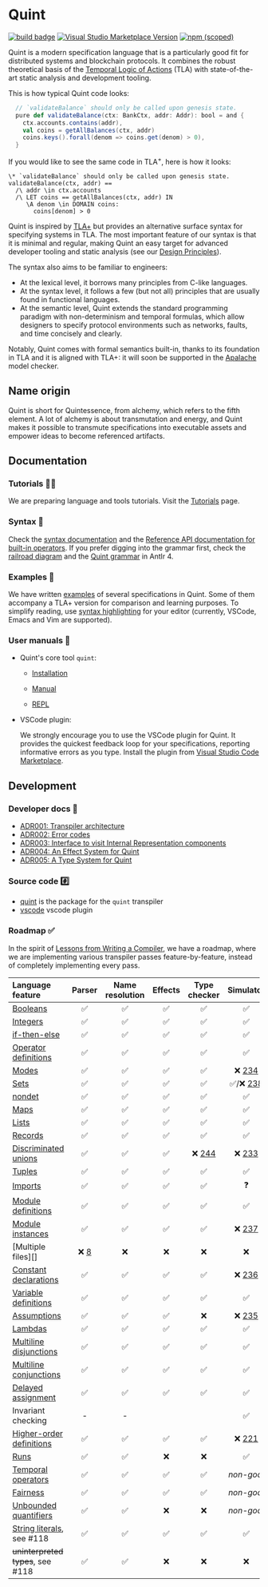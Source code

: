 # Quint

[![build
badge](https://github.com/informalsystems/quint/actions/workflows/main.yml/badge.svg)](https://github.com/informalsystems/quint/actions)
[![Visual Studio Marketplace Version](https://img.shields.io/visual-studio-marketplace/v/informal.quint-vscode?color=10b0f2&label=VSCode)](https://marketplace.visualstudio.com/items?itemName=informal.quint-vscode)
[![npm (scoped)](https://img.shields.io/npm/v/@informalsystems/quint)](https://www.npmjs.com/package/@informalsystems/quint)

Quint is a modern specification language that is a particularly good fit for
distributed systems and blockchain protocols. It combines the robust theoretical
basis of the [Temporal Logic of Actions][TLA] (TLA) with state-of-the-art static
analysis and development tooling.

This is how typical Quint code looks:

```scala
  // `validateBalance` should only be called upon genesis state.
  pure def validateBalance(ctx: BankCtx, addr: Addr): bool = and {
    ctx.accounts.contains(addr),
    val coins = getAllBalances(ctx, addr)
    coins.keys().forall(denom => coins.get(denom) > 0),
  }
```

If you would like to see the same code in TLA<sup>+</sup>, here is how it looks:

```tla
\* `validateBalance` should only be called upon genesis state.
validateBalance(ctx, addr) ==
  /\ addr \in ctx.accounts
  /\ LET coins == getAllBalances(ctx, addr) IN
     \A denom \in DOMAIN coins:
       coins[denom] > 0
```

Quint is inspired by [TLA+][] but provides an alternative surface syntax for
specifying systems in TLA. The most important feature of our syntax is that it
is minimal and regular, making Quint an easy target for advanced developer
tooling and static analysis (see our [Design Principles][]).

The syntax also aims to be familiar to engineers:

- At the lexical level, it borrows many principles from C-like languages.
- At the syntax level, it follows a few (but not all) principles that are
  usually found in functional languages.
- At the semantic level, Quint extends the standard programming paradigm with
  non-determinism and temporal formulas, which allow designers to specify
  protocol environments such as networks, faults, and time concisely and
  clearly. 

Notably, Quint comes with formal semantics built-in, thanks to its foundation in
TLA and it is aligned with TLA+: it will soon be supported in the [Apalache][]
model checker.

## Name origin

Quint is short for Quintessence, from alchemy, which refers to the fifth
element. A lot of alchemy is about transmutation and energy, and Quint makes it
possible to transmute specifications into executable assets and empower ideas to
become referenced artifacts.

## Documentation

### Tutorials :teacher:

We are preparing language and tools tutorials. Visit the [Tutorials][] page.

### Syntax :abcd:

Check the [syntax documentation](./doc/lang.md) and the [Reference API
documentation for built-in operators](./doc/builtin.md). If you prefer digging
into the grammar first, check the [railroad diagram](./doc/railroad.md) and
the [Quint grammar](./quint/src/generated/Quint.g4) in Antlr 4.


### Examples :musical_score:

We have written [examples](./examples) of several specifications in Quint.
Some of them accompany a TLA+ version for comparison and learning purposes.
To simplify reading, use [syntax highlighting](./editor-plugins) for your
editor (currently, VSCode, Emacs and Vim are supported).

### User manuals :blue_book:

 - Quint's core tool `quint`:

   - [Installation](./quint/README.md)

   - [Manual](./doc/quint.md)

   - [REPL](./doc/repl.md)

 - VSCode plugin:

   We strongly encourage you to use the VSCode plugin for Quint. It provides
   the quickest feedback loop for your specifications, reporting informative
   errors as you type. Install the plugin from [Visual Studio Code
   Marketplace][].

## Development

### Developer docs :guitar:

 - [ADR001: Transpiler architecture](./doc/adr001-transpiler-architecture.md)
 - [ADR002: Error codes](./doc/adr002-errors.md)
 - [ADR003: Interface to visit Internal Representation
   components](./doc/adr003-visiting-ir-components.md)
 - [ADR004: An Effect System for Quint](./doc/adr004-effect-system.md)
 - [ADR005: A Type System for Quint](./doc/adr005-type-system.md)

### Source code :hash:

 - [quint](./quint) is the package for the `quint` transpiler
 - [vscode](./vscode) vscode plugin

### Roadmap :white_check_mark:

In the spirit of [Lessons from Writing a Compiler][], we have a roadmap, where
we are implementing various transpiler passes feature-by-feature, instead of
completely implementing every pass.

| Language feature                  | Parser             | Name resolution    | Effects            | Type checker       | Simulator                      | To-Apalache | Tutorials |
| :---------------                  | :----:             | :-------------:    | :-----:            | :----------:       | :-------:                      | :---------: | :-------: |
| [Booleans][]                      | :white_check_mark: | :white_check_mark: | :white_check_mark: | :white_check_mark: | :white_check_mark:             | :x:         | :white_check_mark:       |
| [Integers][]                      | :white_check_mark: | :white_check_mark: | :white_check_mark: | :white_check_mark: | :white_check_mark:             | :x:         | :white_check_mark:       |
| [if-then-else][]                  | :white_check_mark: | :white_check_mark: | :white_check_mark: | :white_check_mark: | :white_check_mark:             | :x:         | :white_check_mark:       |
| [Operator definitions][]          | :white_check_mark: | :white_check_mark: | :white_check_mark: | :white_check_mark: | :white_check_mark:             | :x:         | :white_check_mark:       |
| [Modes][]                         | :white_check_mark: | :white_check_mark: | :white_check_mark: | :white_check_mark: | :x: [234][]                    | :x:         | :white_check_mark:       |
| [Sets][]                          | :white_check_mark: | :white_check_mark: | :white_check_mark: | :white_check_mark: | :white_check_mark:/:x: [238][] | :x:         | :x:       |
| [nondet][]                         | :white_check_mark: | :white_check_mark: | :white_check_mark: | :white_check_mark: | :white_check_mark:             | :x:         | :white_check_mark:       |
| [Maps][]                          | :white_check_mark: | :white_check_mark: | :white_check_mark: | :white_check_mark: | :white_check_mark:             | :x:         | :x:       |
| [Lists][]                         | :white_check_mark: | :white_check_mark: | :white_check_mark: | :white_check_mark: | :white_check_mark:             | :x:         | :x:       |
| [Records][]                       | :white_check_mark: | :white_check_mark: | :white_check_mark: | :white_check_mark: | :white_check_mark:             | :x:         | :x:       |
| [Discriminated unions][]          | :white_check_mark: | :white_check_mark: | :white_check_mark: | :x: [244][]        | :x: [233][]                    | :x:         | :x:       |
| [Tuples][]                        | :white_check_mark: | :white_check_mark: | :white_check_mark: | :white_check_mark: | :white_check_mark:             | :x:         | :x:       |
| [Imports][]                       | :white_check_mark: | :white_check_mark: | :white_check_mark: | :white_check_mark: | :question:                     | :x:         | :x:       |
| [Module definitions][]            | :white_check_mark: | :white_check_mark: | :white_check_mark: | :white_check_mark: | :white_check_mark:             | :x:         | :x:       |
| [Module instances][]              | :white_check_mark: | :white_check_mark: | :white_check_mark: | :white_check_mark: | :x: [237][]                    | :x:         | :x:       |
| [Multiple files][]                | :x: [8][]          | :x:                | :x:                | :x:                | :x:                            | :x:         | :x:       |
| [Constant declarations][]         | :white_check_mark: | :white_check_mark: | :white_check_mark: | :white_check_mark: | :x: [236][]                    | :x:         | :x:       |
| [Variable definitions][]          | :white_check_mark: | :white_check_mark: | :white_check_mark: | :white_check_mark: | :white_check_mark:             | :x:         | :white_check_mark:       |
| [Assumptions][]                   | :white_check_mark: | :white_check_mark: | :white_check_mark: | :x:                | :x: [235][]                    | :x:         | :x:       |
| [Lambdas][]                       | :white_check_mark: | :white_check_mark: | :white_check_mark: | :white_check_mark: | :white_check_mark:             | :x:         | :white_check_mark:       |
| [Multiline disjunctions][]        | :white_check_mark: | :white_check_mark: | :white_check_mark: | :white_check_mark: | :white_check_mark:             | :x:         | :x:       |
| [Multiline conjunctions][]        | :white_check_mark: | :white_check_mark: | :white_check_mark: | :white_check_mark: | :white_check_mark:             | :x:         | :white_check_mark:       |
| [Delayed assignment][]            | :white_check_mark: | :white_check_mark: | :white_check_mark: | :white_check_mark: | :white_check_mark:             | :x:         | :white_check_mark:       |
| Invariant checking                | -                  | -                  |                    |                    | :white_check_mark:             | :x:         | :white_check_mark:       |
| [Higher-order definitions][]      | :white_check_mark: | :white_check_mark: | :white_check_mark: | :white_check_mark: | :x: [221][]                    | :x:         | :x:       |
| [Runs][]                          | :white_check_mark: | :white_check_mark: | :x:                | :x:                | :white_check_mark:             | :x:         | :white_check_mark:       |
| [Temporal operators][]            | :white_check_mark: | :white_check_mark: | :white_check_mark: | :white_check_mark: | *non-goal*                     | :x:         | :x:       |
| [Fairness][]                      | :white_check_mark: | :white_check_mark: | :white_check_mark: | :white_check_mark: | *non-goal*                     | :x:         | :x:       |
| [Unbounded quantifiers][]         | :white_check_mark: | :white_check_mark: | :x:                | :x:                | *non-goal*                     | :x:         | :x:       |
| [String literals][], see #118     | :white_check_mark: | :white_check_mark: | :white_check_mark: | :white_check_mark: | :white_check_mark:             | :x:         | :white_check_mark:       |
| ~~uninterpreted types~~, see #118 | :white_check_mark: | :white_check_mark: | :x:                | :x:                | :x:                            | :x:         | :x:       |


[Design Principles]: ./doc/design-principles.md
[Apalache]: https://github.com/informalsystems/apalache
[Lessons from Writing a Compiler]: https://borretti.me/article/lessons-writing-compiler
[Imports]: ./doc/lang.md#imports-1
[Module definitions]: ./doc/lang.md#module-definition
[Constant declarations]: ./doc/lang.md#constant-declarations
[Assumptions]: ./doc/lang.md#assumptions
[Variable definitions]: ./doc/lang.md#variable-definitions
[Operator definitions]: ./doc/lang.md#variable-definitions
[Module instances]: ./doc/lang.md#module-instances
[Lambdas]: ./doc/lang.md#lambdas-aka-anonymous-operators
[Booleans]: ./doc/lang.md#boolean-operators-and-equality
[Integers]: ./doc/lang.md#integers
[Sets]: ./doc/lang.md#sets
[Lists]: ./doc/lang.md#lists-aka-sequences
[Multiline disjunctions]: ./doc/lang.md#multiline-disjunctions
[Multiline conjunctions]: ./doc/lang.md#multiline-conjunctions
[if-then-else]: ./doc/lang.md#condition
[nondet]: ./doc/lang.md#existential-quantifier-and-non-deterministic-choice
[Maps]: ./doc/lang.md#maps-aka-functions
[Records]: ./doc/lang.md#records
[Discriminated unions]: ./doc/lang.md#discriminated-unions
[Tuples]: ./doc/lang.md#tuples
[Delayed assignment]: ./doc/lang.md#delayed-assignment
[Runs]: ./doc/lang.md#runs
[Temporal operators]: ./doc/lang.md#temporal-operators
[Fairness]: ./doc/lang.md#fairness
[Unbounded quantifiers]: ./doc/lang.md#unbounded-quantifiers
[Modes]: ./doc/lang.md#modes
[232]: https://github.com/informalsystems/quint/issues/232
[231]: https://github.com/informalsystems/quint/issues/231
[233]: https://github.com/informalsystems/quint/issues/233
[221]: https://github.com/informalsystems/quint/issues/221
[234]: https://github.com/informalsystems/quint/issues/234
[235]: https://github.com/informalsystems/quint/issues/235
[8]: https://github.com/informalsystems/quint/issues/8
[237]: https://github.com/informalsystems/quint/issues/237
[236]: https://github.com/informalsystems/quint/issues/236
[238]: https://github.com/informalsystems/quint/issues/238
[242]: https://github.com/informalsystems/quint/issues/242
[243]: https://github.com/informalsystems/quint/issues/243
[244]: https://github.com/informalsystems/quint/issues/244
[245]: https://github.com/informalsystems/quint/issues/245
[Higher-order definitions]: https://github.com/informalsystems/quint/blob/main/doc/lang.md#operator-definitions
[String literals]: https://github.com/informalsystems/quint/blob/main/doc/lang.md#identifiers-and-strings
[TLA+]: https://lamport.azurewebsites.net/tla/tla.html
[TLA]: https://en.wikipedia.org/wiki/Temporal_logic_of_actions
[Visual Studio Code Marketplace]: https://marketplace.visualstudio.com/items?itemName=informal.quint-vscode
[Tutorials]: ./tutorials/README.md
